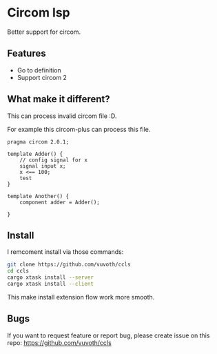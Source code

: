# Circom lsp

Better support for circom. 

## Features 

- Go to definition
- Support circom 2 


## What make it different? 

This can process invalid circom file :D. 

For example this circom-plus can process this file.

```circom
pragma circom 2.0.1;

template Adder() {
    // config signal for x
    signal input x;
    x <== 100;
    test
}

template Another() {
    component adder = Adder(); 

}
```

## Install 
I remcoment install via those commands:

```bash
git clone https://github.com/vuvoth/ccls
cd ccls 
cargo xtask install --server 
cargo xtask install --client
```
This make install extension flow work more smooth. 

## Bugs 

If you want to request feature or report bug, please create issue on this repo: https://github.com/vuvoth/ccls
